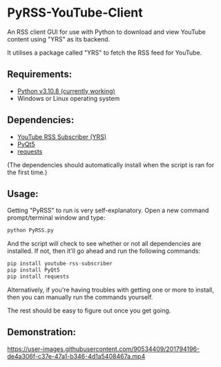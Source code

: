 # PyRSS-YouTube-Client
An RSS client GUI for use with Python to download and view YouTube content using "YRS" as its backend. 

It utilises a package called "YRS" to fetch the RSS feed for YouTube.

## Requirements:
- [Python v3.10.8 (currently working)](https://www.python.org/downloads/release/python-3108/)
- Windows or Linux operating system

## Dependencies:
- [YouTube RSS Subscriber (YRS)](https://github.com/miquelruiz/youtube-rss-subscriber)
- [PyQt5](https://pypi.org/project/PyQt5/)
- [requests](https://pypi.org/project/requests/)

(The dependencies should automatically install when the script is ran for the first time.)


## Usage:

Getting "PyRSS" to run is very self-explanatory. Open a new command prompt/terminal window and type:

``` python
python PyRSS.py
```

And the script will check to see whether or not all dependencies are installed. If not, then it'll go ahead and run the following commands:

``` python
pip install youtube-rss-subscriber
pip install PyQt5
pip install requests
```

Alternatively, if you're having troubles with getting one or more to install, then you can manually run the commands yourself.

The rest should be easy to figure out once you get going.


## Demonstration:



https://user-images.githubusercontent.com/90534409/201794196-de4a306f-c37e-47a1-b346-4d1a5408467a.mp4

